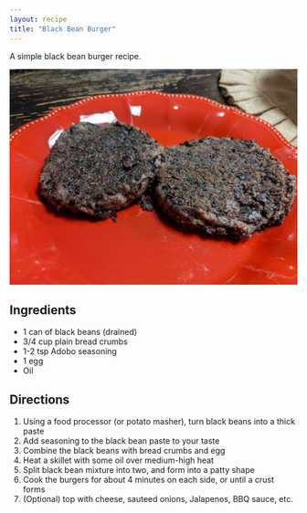 ```yaml
---
layout: recipe
title: "Black Bean Burger"
---
```


A simple black bean burger recipe.

![Burgers](/assets/images/posts/black-bean-burger.jpg)

## Ingredients

- 1 can of black beans (drained)
- 3/4 cup plain bread crumbs
- 1-2 tsp Adobo seasoning
- 1 egg
- Oil

## Directions

1. Using a food processor (or potato masher), turn black beans into a thick paste
2. Add seasoning to the black bean paste to your taste
3. Combine the black beans with bread crumbs and egg
4. Heat a skillet with some oil over medium-high heat
5. Split black bean mixture into two, and form into a patty shape
6. Cook the burgers for about 4 minutes on each side, or until a crust forms
7. (Optional) top with cheese, sauteed onions, Jalapenos, BBQ sauce, etc.
